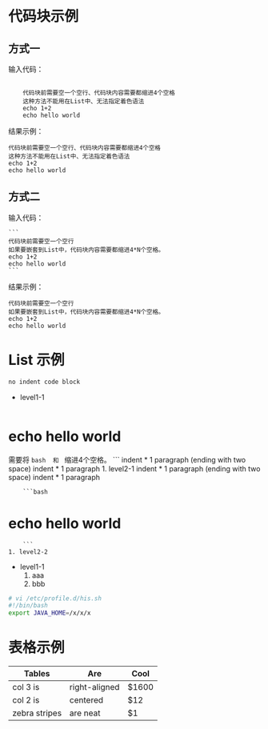 


# 代码块示例
## 方式一

输入代码：
```

    代码块前需要空一个空行、代码块内容需要都缩进4个空格
    这种方法不能用在List中、无法指定着色语法
    echo 1+2
    echo hello world
```

结果示例：

    代码块前需要空一个空行、代码块内容需要都缩进4个空格
    这种方法不能用在List中、无法指定着色语法
    echo 1+2
    echo hello world

## 方式二
输入代码：


    ```
    代码块前需要空一个空行
    如果要嵌套到List中，代码块内容需要都缩进4*N个空格。
    echo 1+2
    echo hello world
    ```
结果示例：

```
代码块前需要空一个空行
如果要嵌套到List中，代码块内容需要都缩进4*N个空格。
echo 1+2
echo hello world
```

# List 示例

```bash
no indent code block
```
* level1-1

    ```bash
# echo hello world
需要将 ```bash  和 ``` 缩进4个空格。
    ```
    indent * 1 paragraph (ending with two space)
    indent * 1 paragraph
    1. level2-1
        indent * 1 paragraph (ending with two space)
        indent * 1 paragraph

        ```bash
# echo hello world
        ```
    1. level2-2
* level1-1
    1. aaa
    2. bbb

```bash
# vi /etc/profile.d/his.sh
#!/bin/bash
export JAVA_HOME=/x/x/x
```



# 表格示例


| Tables        | Are           | Cool |
| ----------------- |---------------| ------|
| col 3 is      | right-aligned | $1600 |
| col 2 is      | centered      |   $12 |
| zebra stripes | are neat      |    $1 |